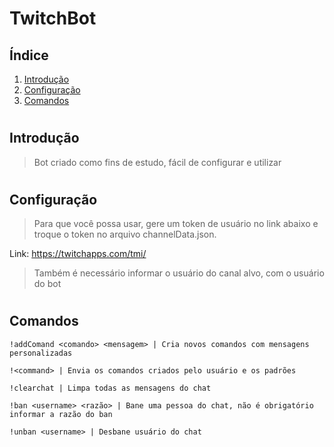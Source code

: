 # TwitchBot

## Índice

1. [Introdução](#introduction)
2. [Configuração](#config)
3. [Comandos](#comandos)

#

## Introdução <a name="introduction"></a>

> Bot criado como fins de estudo, fácil de configurar e utilizar

#

## Configuração <a name="config"></a>

> Para que você possa usar, gere um token de usuário no link abaixo e troque o token no arquivo channelData.json.

Link: https://twitchapps.com/tmi/

> Também é necessário informar o usuário do canal alvo, com o usuário do bot

#

## Comandos <a name="comandos"></a>

    !addComand <comando> <mensagem> | Cria novos comandos com mensagens personalizadas

    !<command> | Envia os comandos criados pelo usuário e os padrões

    !clearchat | Limpa todas as mensagens do chat

    !ban <username> <razão> | Bane uma pessoa do chat, não é obrigatório informar a razão do ban

    !unban <username> | Desbane usuário do chat

#
